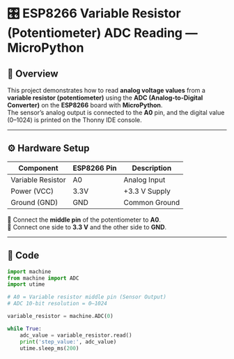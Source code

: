 # 🎛️ ESP8266 Variable Resistor (Potentiometer) ADC Reading — MicroPython

## 🧠 Overview
This project demonstrates how to read **analog voltage values** from a **variable resistor (potentiometer)** using the **ADC (Analog-to-Digital Converter)** on the **ESP8266** board with **MicroPython**.  
The sensor’s analog output is connected to the **A0** pin, and the digital value (0–1024) is printed on the Thonny IDE console.

---

## ⚙️ Hardware Setup

| Component            | ESP8266 Pin | Description |
|----------------------|-------------|--------------|
| Variable Resistor    | A0          | Analog Input |
| Power (VCC)          | 3.3V        | +3.3 V Supply |
| Ground (GND)         | GND         | Common Ground |

🔹 Connect the **middle pin** of the potentiometer to **A0**.  
🔹 Connect one side to **3.3 V** and the other side to **GND**.  

---

## 🧩 Code

```python
import machine
from machine import ADC
import utime

# A0 = Variable resistor middle pin (Sensor Output)
# ADC 10-bit resolution = 0–1024

variable_resistor = machine.ADC(0)

while True:
    adc_value = variable_resistor.read()
    print('step_value:', adc_value)
    utime.sleep_ms(200)
